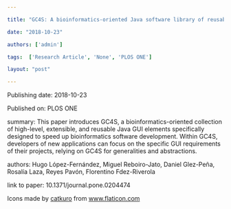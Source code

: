 ---
title: "GC4S: A bioinformatics-oriented Java software library of reusable graphical user interface components"
date: "2018-10-23"
authors: ['admin']
tags:  ['Research Article', 'None', 'PLOS ONE']
layout: "post"
---
Publishing date: 2018-10-23

Published on: PLOS ONE

summary: This paper introduces GC4S, a bioinformatics-oriented collection of high-level, extensible, and reusable Java GUI elements specifically designed to speed up bioinformatics software development. Within GC4S, developers of new applications can focus on the specific GUI requirements of their projects, relying on GC4S for generalities and abstractions.

authors: Hugo López-Fernández, Miguel Reboiro-Jato, Daniel Glez-Peña, Rosalía Laza, Reyes Pavón, Florentino Fdez-Riverola

link to paper: 10.1371/journal.pone.0204474

Icons made by <a href="https://www.flaticon.com/free-icon/bookshelves_3576884" title="catkuro">catkuro</a> from <a href="https://www.flaticon.com/" title="Flaticon"> www.flaticon.com</a>